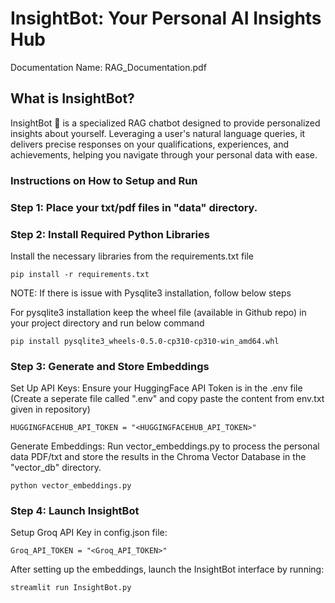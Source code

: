 # InsightBot: Your Personal AI Insights Hub

Documentation Name: RAG_Documentation.pdf

## What is InsightBot?
InsightBot 🤖 is a specialized RAG chatbot designed to provide personalized insights about yourself. Leveraging a user's natural language queries, it delivers precise responses on your qualifications, experiences, and achievements, helping you navigate through your personal data with ease.

### Instructions on How to Setup and Run
### Step 1: Place your txt/pdf files in "data" directory.

### Step 2: Install Required Python Libraries
Install the necessary libraries from the requirements.txt file
```
pip install -r requirements.txt
```

NOTE: If there is issue with Pysqlite3 installation, follow below steps

For pysqlite3 installation keep the wheel file (available in Github repo) in your project directory and run below command
```
pip install pysqlite3_wheels-0.5.0-cp310-cp310-win_amd64.whl
```
### Step 3: Generate and Store Embeddings

Set Up API Keys: Ensure your HuggingFace API Token is in the .env file (Create a seperate file called ".env" and copy paste the content from env.txt given in repository)
```
HUGGINGFACEHUB_API_TOKEN = "<HUGGINGFACEHUB_API_TOKEN>"
```
Generate Embeddings: Run vector_embeddings.py to process the personal data PDF/txt and store the results in the Chroma Vector Database in the "vector_db" directory.
```
python vector_embeddings.py
```
### Step 4: Launch InsightBot
Setup Groq API Key in config.json file:
```
Groq_API_TOKEN = "<Groq_API_TOKEN>"
```
After setting up the embeddings, launch the InsightBot interface by running:
```
streamlit run InsightBot.py
```
